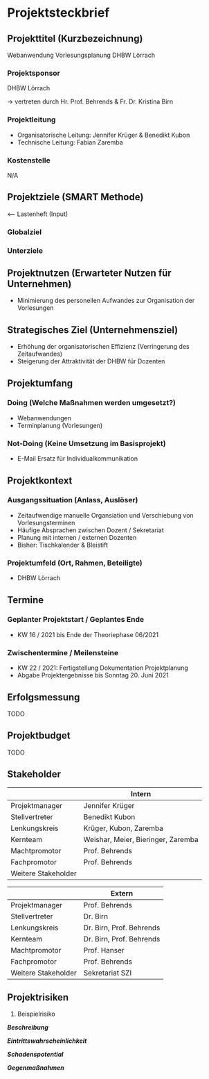 # Projektsteckbrief

## Projekttitel (Kurzbezeichnung)

Webanwendung Vorlesungsplanung DHBW Lörrach

### Projektsponsor

DHBW Lörrach

-> vertreten durch Hr. Prof. Behrends & Fr. Dr. Kristina Birn

### Projektleitung

- Organisatorische Leitung: Jennifer Krüger & Benedikt Kubon
- Technische Leitung: Fabian Zaremba

### Kostenstelle

N/A

## Projektziele (SMART Methode)

<-- Lastenheft (Input)

### Globalziel

### Unterziele

## Projektnutzen (Erwarteter Nutzen für Unternehmen)

- Minimierung des personellen Aufwandes zur Organisation der Vorlesungen

## Strategisches Ziel (Unternehmensziel)

- Erhöhung der organisatorischen Effizienz (Verringerung des Zeitaufwandes)
- Steigerung der Attraktivität der DHBW für Dozenten

## Projektumfang

### Doing (Welche Maßnahmen werden umgesetzt?)

- Webanwendungen
- Terminplanung (Vorlesungen)

### Not-Doing (Keine Umsetzung im Basisprojekt)

- E-Mail Ersatz für Individualkommunikation

## Projektkontext

### Ausgangssituation (Anlass, Auslöser)

- Zeitaufwendige manuelle Organsiation und Verschiebung von Vorlesungsterminen
- Häufige Absprachen zwischen Dozent / Sekretariat
- Planung mit internen / externen Dozenten
- Bisher: Tischkalender & Bleistift

### Projektumfeld (Ort, Rahmen, Beteiligte)

- DHBW Lörrach

## Termine

### Geplanter Projektstart / Geplantes Ende

- KW 16 / 2021 bis Ende der Theoriephase 06/2021

### Zwischentermine / Meilensteine

- KW 22 / 2021: Fertigstellung Dokumentation Projektplanung
- Abgabe Projektergebnisse bis Sonntag 20. Juni 2021

## Erfolgsmessung

TODO

## Projektbudget

TODO

## Stakeholder

|                      | Intern                             |
| -------------------- | ---------------------------------- |
| Projektmanager       | Jennifer Krüger                    |
| Stellvertreter       | Benedikt Kubon                     |
| Lenkungskreis        | Krüger, Kubon, Zaremba             |
| Kernteam             | Weishar, Meier, Bieringer, Zaremba |
| Machtpromotor        | Prof. Behrends                     |
| Fachpromotor         | Prof. Behrends                     |
| Weitere Stakeholder  |                                    |

|                      | Extern                   |
| -------------------- | -----------------------  |
| Projektmanager       | Prof. Behrends           |
| Stellvertreter       | Dr. Birn                 |
| Lenkungskreis        | Dr. Birn, Prof. Behrends |
| Kernteam             | Dr. Birn, Prof. Behrends |
| Machtpromotor        | Prof. Hanser             |
| Fachpromotor         | Prof. Behrends           |
| Weitere Stakeholder  | Sekretariat SZI          |

## Projektrisiken

1. Beispielrisiko

***Beschreibung***

***Eintrittswahrscheinlichkeit***

***Schadenspotential***

***Gegenmaßnahmen***
